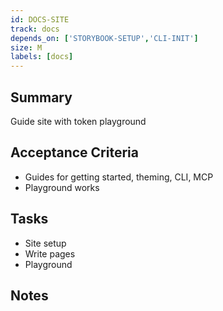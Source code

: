 ```yaml
---
id: DOCS-SITE
track: docs
depends_on: ['STORYBOOK-SETUP','CLI-INIT']
size: M
labels: [docs]
---
```


## Summary
Guide site with token playground

## Acceptance Criteria
- Guides for getting started, theming, CLI, MCP
- Playground works

## Tasks
- Site setup
- Write pages
- Playground

## Notes

